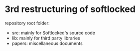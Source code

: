 # 3rd restructuring of softlocked
repository root folder:
- src: mainly for Softlocked's source code
- lib: mainly for third party libraries
- papers: miscellaneous documents